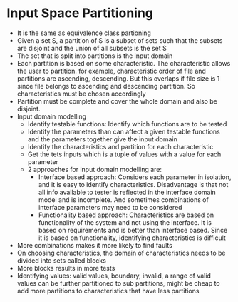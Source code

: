 # Input Space Partitioning  
* It is the same as equivalence class partioning  
* Given a set S, a partition of S is a subset of sets such that the subsets are disjoint and the union of all subsets is the set S  
* The set that is split into partitions is the input domain  
* Each partition is based on some characteristic. The characteristic allows the user to partition. for example, characteristic order of file and partitions are ascending, descending. But this overlaps if file size is 1 since file belongs to ascending and descending partition. So characteristics must be chosen accordingly  
* Partition must be complete and cover the whole domain and also be disjoint.
* Input domain modelling  
  * Identify testable functions: Identify which functions are to be tested  
  * Identify the parameters than can affect a given testable functions and the parameters together give the input domain  
  * Identify the characteristics and partition for each characteristic  
  * Get the tets inputs which is a tuple of values with a value for each parameter  
  * 2 approaches for input domain modelling are:  
    * Interface based approach: Considers each parameter in isolation, and it is easy to identify characteristics. Disadvantage is that not all info available to tester is reflected in the interface domain model and is incomplete. And sometimes combinations of interface parameters may need to be considered  
    * Functionality based approach: Characteristics are based on functionality of the system and not using the interface. It is based on requirements and is better than interface based. Since it is based on functionality, identifying characteristics is difficult     
* More combinations makes it more likely to find faults  
* On choosing characteristics, the domain of characteristics needs to be divided into sets called blocks  
* More blocks results in more tests  
* Identifying values: valid values, boundary, invalid, a range of valid values can be further partitioned to sub partitions, might be cheap to add more partitions to characteristics that have less partitions  
